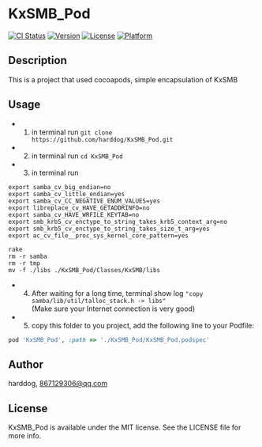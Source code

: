 # KxSMB_Pod

[![CI Status](http://img.shields.io/travis/harddog/KxSMB_Pod.svg?style=flat)](https://travis-ci.org/harddog/KxSMB_Pod)
[![Version](https://img.shields.io/cocoapods/v/KxSMB_Pod.svg?style=flat)](http://cocoapods.org/pods/KxSMB_Pod)
[![License](https://img.shields.io/cocoapods/l/KxSMB_Pod.svg?style=flat)](http://cocoapods.org/pods/KxSMB_Pod)
[![Platform](https://img.shields.io/cocoapods/p/KxSMB_Pod.svg?style=flat)](http://cocoapods.org/pods/KxSMB_Pod)

## Description

This is a project that used cocoapods, simple encapsulation of KxSMB

## Usage
- 1.  in terminal run `git clone https://github.com/harddog/KxSMB_Pod.git`
- 2.  in terminal run  `cd KxSMB_Pod`
- 3. in terminal run 

``` 
export samba_cv_big_endian=no
export samba_cv_little_endian=yes
export samba_cv_CC_NEGATIVE_ENUM_VALUES=yes
export libreplace_cv_HAVE_GETADDRINFO=no
export samba_cv_HAVE_WRFILE_KEYTAB=no
export smb_krb5_cv_enctype_to_string_takes_krb5_context_arg=no
export smb_krb5_cv_enctype_to_string_takes_size_t_arg=yes
export ac_cv_file__proc_sys_kernel_core_pattern=yes

rake 
rm -r samba
rm -r tmp
mv -f ./libs ./KxSMB_Pod/Classes/KxSMB/libs
```
- 4. After waiting for a long time, terminal show log `"copy samba/lib/util/talloc_stack.h -> libs"`  
     (Make sure your Internet connection is very good)
- 5. copy this folder to you project, add the following line to your Podfile:

```ruby
pod 'KxSMB_Pod', :path => './KxSMB_Pod/KxSMB_Pod.podspec'
```


## Author

harddog, 867129306@qq.com

## License

KxSMB_Pod is available under the MIT license. See the LICENSE file for more info.
